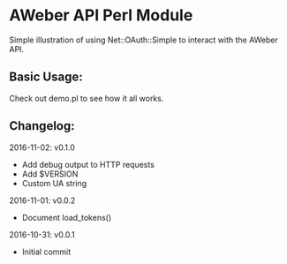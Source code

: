 AWeber API Perl Module
======================

Simple illustration of using Net::OAuth::Simple to interact with the AWeber API.

Basic Usage:
------------

Check out demo.pl to see how it all works.

Changelog:
----------

2016-11-02: v0.1.0
  * Add debug output to HTTP requests
  * Add $VERSION
  * Custom UA string

2016-11-01: v0.0.2
  * Document load_tokens()

2016-10-31: v0.0.1
  * Initial commit


